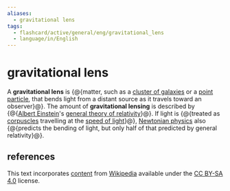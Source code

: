```yaml
---
aliases:
  - gravitational lens
tags:
  - flashcard/active/general/eng/gravitational_lens
  - language/in/English
---
```


# gravitational lens

A __gravitational lens__ is {@{matter, such as a [cluster of galaxies](galaxy%20cluster.md) or a [point particle](point%20particle.md), that bends light from a distant source as it travels toward an observer}@}. The amount of __gravitational lensing__ is described by {@{[Albert Einstein](Albert%20Einstein.md)'s [general theory of relativity](general%20relativity.md)}@}. If light is {@{treated as [corpuscles](corpuscular%20theory%20of%20light.md) travelling at the [speed of light](speed%20of%20light.md)}@}, [Newtonian physics](classical%20mechanics.md) also {@{predicts the bending of light, but only half of that predicted by general relativity}@}.

## references

This text incorporates [content](https://en.wikipedia.org/wiki/gravitational_lens) from [Wikipedia](Wikipedia.md) available under the [CC BY-SA 4.0](https://creativecommons.org/licenses/by-sa/4.0/) license.
